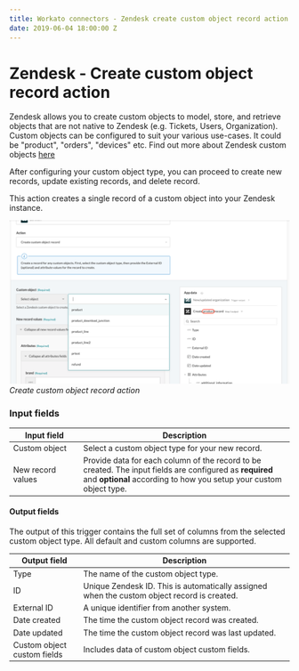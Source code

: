 ```yaml
---
title: Workato connectors - Zendesk create custom object record action
date: 2019-06-04 18:00:00 Z
---
```


# Zendesk - Create custom object record action

Zendesk allows you to create custom objects to model, store, and retrieve objects that are not native to Zendesk (e.g. Tickets, Users, Organization). Custom objects can be configured to suit your various use-cases. It could be "product", "orders", "devices" etc. Find out more about Zendesk custom objects [here](/connectors/zendesk/sunshine-platform.md)

After configuring your custom object type, you can proceed to create new records, update existing records, and delete record.

This action creates a single record of a custom object into your Zendesk instance.

![Create custom object record action](/assets/images/connectors/zendesk/create-custom-object-record-action.png)
*Create custom object record action*

### Input fields

<table class="unchanged rich-diff-level-one">
  <thead>
    <tr>
        <th width='25%'>Input field</th>
        <th>Description</th>
    </tr>
  </thead>
  <tbody>
    <tr>
      <td>Custom object</td>
      <td>
        Select a custom object type for your new record.
      </td>
    </tr>
    <tr>
      <td>New record values</td>
      <td>
        Provide data for each column of the record to be created. The input fields are configured as <b>required</b> and <b>optional</b> according to how you setup your custom object type.
      </td>
    </tr>
  </tbody>
</table>

#### Output fields

The output of this trigger contains the full set of columns from the selected custom object type. All default and custom columns are supported.

<table class="unchanged rich-diff-level-one">
  <thead>
    <tr>
        <th width='25%'>Output field</th>
        <th>Description</th>
    </tr>
  </thead>
  <tbody>
    <tr>
      <td>Type</td>
      <td>
        The name of the custom object type.
      </td>
    </tr>  
    <tr>
      <td>ID</td>
      <td>
        Unique Zendesk ID. This is automatically assigned when the custom object record is created.
    </tr>  
    <tr>
      <td>External ID</td>
      <td>
        A unique identifier from another system. 
      </td>
    </tr>
    <tr>
      <td>Date created</td>
      <td>
        The time the custom object record was created.
      </td>
    </tr>
    <tr>
      <td>Date updated</td>
      <td>
        The time the custom object record was last updated.
      </td>
    </tr>
    <tr>
      <td>Custom object custom fields</td>
      <td>
        Includes data of custom object custom fields.
      </td>
    </tr>
  </tbody>
</table>
